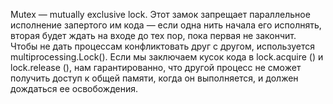 Mutex — mutually exclusive lock. Этот замок запрещает параллельное исполнение запертого им кода — если одна нить начала его исполнять, вторая будет ждать на входе до тех пор, пока первая не закончит. Чтобы не дать процессам конфликтовать друг с другом, используется multiprocessing.Lock(). Если мы заключаем кусок кода в lock.acquire () и lock.release (), нам гарантированно, что другой процесс не сможет получить доступ к общей памяти, когда он выполняется, и должен дождаться ее освобождения.
